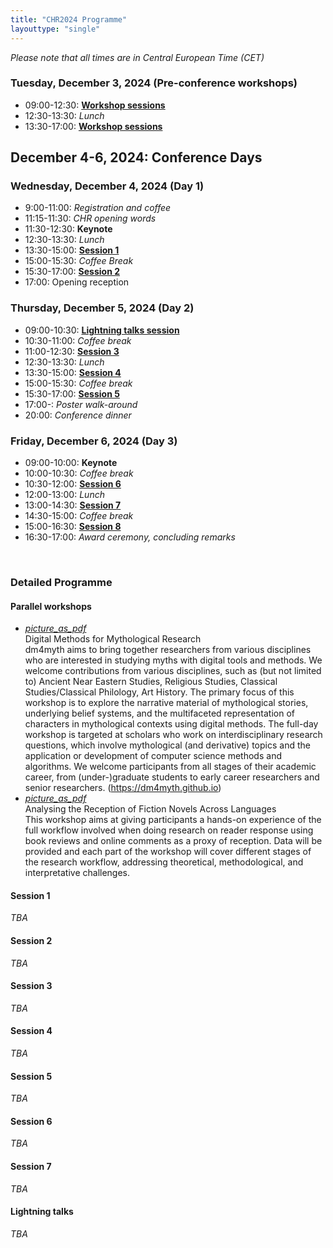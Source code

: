 ```yaml
---
title: "CHR2024 Programme"
layouttype: "single" 
---
```


*Please note that all times are in Central European Time (CET)*
### Tuesday, December 3, 2024 (Pre-conference workshops)
- 09:00-12:30: [**Workshop sessions**](#parallel-workshops)
- 12:30-13:30: *Lunch*
- 13:30-17:00: [**Workshop sessions**](#parallel-workshops)

## December 4-6, 2024: Conference Days
### Wednesday, December 4, 2024 (Day 1)

- 9:00-11:00: *Registration and coffee*
- 11:15-11:30: *CHR opening words*
- 11:30-12:30: **Keynote**
- 12:30-13:30: *Lunch*
- 13:30-15:00: [**Session 1**](#session-1)
- 15:00-15:30: *Coffee Break*
- 15:30-17:00: [**Session 2**](#session-2)
- 17:00: Opening reception

### Thursday, December 5, 2024 (Day 2)
- 09:00-10:30: [**Lightning talks session**](#lightning-talks)
- 10:30-11:00: *Coffee break*
- 11:00-12:30: [**Session 3**](#session-3)
- 12:30-13:30: *Lunch*
- 13:30-15:00: [**Session 4**](#session-4)
- 15:00-15:30: *Coffee break*
- 15:30-17:00: [**Session 5**](#session-5)
- 17:00-: *Poster walk-around*
- 20:00: *Conference dinner*


### Friday, December 6, 2024 (Day 3)
- 09:00-10:00: **Keynote**
- 10:00-10:30: *Coffee break*
- 10:30-12:00: [**Session 6**](#session-6)
- 12:00-13:00: *Lunch*
- 13:00-14:30: [**Session 7**](#session-7)
- 14:30-15:00: *Coffee break*
- 15:00-16:30: [**Session 8**](#session-8)
- 16:30-17:00: *Award ceremony, concluding remarks*
</br>

### Detailed Programme

#### Parallel workshops

<ul class="collection">
<div class="">
  <li class="collection-item avatar">
    <a class="url btn-flat circle disabled" data-position="bottom" href="/">
       <i class="material-icons-outlined">picture_as_pdf</i>
    </a>
    <div class="row">
      <span class="title col s10">Digital Methods for Mythological Research </span>
      <span class="">
        <div class="abstract-wrapper hide-on-small-only col s12">
          <span class="abstract">
            dm4myth aims to bring together researchers from various disciplines who are interested in studying myths with digital tools and methods.
            We welcome contributions from various disciplines, such as (but not limited to) Ancient Near Eastern Studies, Religious Studies, Classical Studies/Classical Philology, Art History.
            The primary focus of this workshop is to explore the narrative material of mythological stories, underlying belief systems, and the multifaceted representation of characters in mythological contexts using digital methods.
            The full-day workshop is targeted at scholars who work on interdisciplinary research questions, which involve mythological (and derivative) topics and the application or development of computer science methods and algorithms.
            We welcome participants from all stages of their academic career, from (under-)graduate students to early career researchers and senior researchers. (<a href="https://dm4myth.github.io">https://dm4myth.github.io</a>)
          </span>
        </div>
      </span>
   </div>
 </li>
</div>

<div class="">
  <li class="collection-item avatar">
    <a class="url btn-flat circle disabled" data-position="bottom" href="/">
       <i class="material-icons-outlined">picture_as_pdf</i>
    </a>
    <div class="row">
      <span class="title col s10">Analysing the Reception of Fiction Novels Across Languages</span>
      <span class="">
        <div class="abstract-wrapper hide-on-small-only col s12">
          <span class="abstract">
           This workshop aims at giving participants a hands-on experience of the full workflow involved when doing research on reader response using book reviews and online comments as a proxy of reception.
           Data will be provided and each part of the workshop will cover different stages of the research workflow, addressing theoretical, methodological, and interpretative challenges.
          </span>
        </div>
      </span>
   </div>
 </li>
</div>
</ul>

#### Session 1
*TBA*

#### Session 2
*TBA*

#### Session 3
*TBA*

#### Session 4
*TBA*

#### Session 5
*TBA*

#### Session 6
*TBA*

#### Session 7
*TBA*

#### Lightning talks
*TBA*